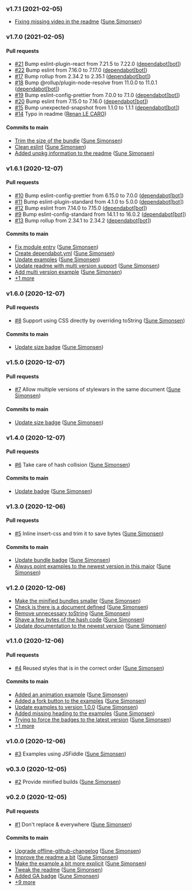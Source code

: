 ### v1.7.1 (2021-02-05)

- [Fixing missing video in the readme](https://github.com/sunesimonsen/stylewars/commit/1b47f743e715e4f08112213498a1e553e7dff007) ([Sune Simonsen](mailto:sune@we-knowhow.dk))

### v1.7.0 (2021-02-05)

#### Pull requests

- [#21](https://github.com/sunesimonsen/stylewars/pull/21) Bump eslint-plugin-react from 7.21.5 to 7.22.0 ([dependabot[bot]](mailto:49699333+dependabot[bot]@users.noreply.github.com))
- [#22](https://github.com/sunesimonsen/stylewars/pull/22) Bump eslint from 7.16.0 to 7.17.0 ([dependabot[bot]](mailto:49699333+dependabot[bot]@users.noreply.github.com))
- [#17](https://github.com/sunesimonsen/stylewars/pull/17) Bump rollup from 2.34.2 to 2.35.1 ([dependabot[bot]](mailto:49699333+dependabot[bot]@users.noreply.github.com))
- [#18](https://github.com/sunesimonsen/stylewars/pull/18) Bump @rollup\/plugin-node-resolve from 11.0.0 to 11.0.1 ([dependabot[bot]](mailto:49699333+dependabot[bot]@users.noreply.github.com))
- [#19](https://github.com/sunesimonsen/stylewars/pull/19) Bump eslint-config-prettier from 7.0.0 to 7.1.0 ([dependabot[bot]](mailto:49699333+dependabot[bot]@users.noreply.github.com))
- [#20](https://github.com/sunesimonsen/stylewars/pull/20) Bump eslint from 7.15.0 to 7.16.0 ([dependabot[bot]](mailto:49699333+dependabot[bot]@users.noreply.github.com))
- [#15](https://github.com/sunesimonsen/stylewars/pull/15) Bump unexpected-snapshot from 1.1.0 to 1.1.1 ([dependabot[bot]](mailto:49699333+dependabot[bot]@users.noreply.github.com))
- [#14](https://github.com/sunesimonsen/stylewars/pull/14) Typo in readme ([Renan LE CARO](mailto:renan.lecaro@gmail.com))

#### Commits to main

- [Trim the size of the bundle](https://github.com/sunesimonsen/stylewars/commit/9c951ce08fc81e3757dde04aa6642af6a6108fc8) ([Sune Simonsen](mailto:sune@we-knowhow.dk))
- [Clean eslint](https://github.com/sunesimonsen/stylewars/commit/db5d842ac2cb03327cbe0318c0521b67ba1e568b) ([Sune Simonsen](mailto:sune@we-knowhow.dk))
- [Added unpkg information to the readme](https://github.com/sunesimonsen/stylewars/commit/b719c74323b3850d23ed14b281e5fc2a3bf0ded4) ([Sune Simonsen](mailto:sune@we-knowhow.dk))

### v1.6.1 (2020-12-07)

#### Pull requests

- [#10](https://github.com/sunesimonsen/stylewars/pull/10) Bump eslint-config-prettier from 6.15.0 to 7.0.0 ([dependabot[bot]](mailto:49699333+dependabot[bot]@users.noreply.github.com))
- [#11](https://github.com/sunesimonsen/stylewars/pull/11) Bump eslint-plugin-standard from 4.1.0 to 5.0.0 ([dependabot[bot]](mailto:49699333+dependabot[bot]@users.noreply.github.com))
- [#12](https://github.com/sunesimonsen/stylewars/pull/12) Bump eslint from 7.14.0 to 7.15.0 ([dependabot[bot]](mailto:49699333+dependabot[bot]@users.noreply.github.com))
- [#9](https://github.com/sunesimonsen/stylewars/pull/9) Bump eslint-config-standard from 14.1.1 to 16.0.2 ([dependabot[bot]](mailto:49699333+dependabot[bot]@users.noreply.github.com))
- [#13](https://github.com/sunesimonsen/stylewars/pull/13) Bump rollup from 2.34.1 to 2.34.2 ([dependabot[bot]](mailto:49699333+dependabot[bot]@users.noreply.github.com))

#### Commits to main

- [Fix module entry](https://github.com/sunesimonsen/stylewars/commit/121e769cfbc72155b0c13965976a9c04003e5de7) ([Sune Simonsen](mailto:sune@we-knowhow.dk))
- [Create dependabot.yml](https://github.com/sunesimonsen/stylewars/commit/8eda8325c9902a09f166dc77293a5b586696f88d) ([Sune Simonsen](mailto:sune@we-knowhow.dk))
- [Update examples](https://github.com/sunesimonsen/stylewars/commit/5df261df4f5c031aea53461e235954dc546bc490) ([Sune Simonsen](mailto:sune@we-knowhow.dk))
- [Update readme with multi version support](https://github.com/sunesimonsen/stylewars/commit/87c99755e92c4a7589b7e2ca2423c94e363b59af) ([Sune Simonsen](mailto:sune@we-knowhow.dk))
- [Add multi version example](https://github.com/sunesimonsen/stylewars/commit/d48ea22900b10575f25e3bc04d5b6df9855eece9) ([Sune Simonsen](mailto:sune@we-knowhow.dk))
- [+1 more](https://github.com/sunesimonsen/stylewars/compare/v1.6.0...v1.6.1)

### v1.6.0 (2020-12-07)

#### Pull requests

- [#8](https://github.com/sunesimonsen/stylewars/pull/8) Support using CSS directly by overriding toString ([Sune Simonsen](mailto:sune@we-knowhow.dk))

#### Commits to main

- [Update size badge](https://github.com/sunesimonsen/stylewars/commit/547464d16d3637ff9ede29b0ad2b068ce1cd8778) ([Sune Simonsen](mailto:sune@we-knowhow.dk))

### v1.5.0 (2020-12-07)

#### Pull requests

- [#7](https://github.com/sunesimonsen/stylewars/pull/7) Allow multiple versions of stylewars in the same document ([Sune Simonsen](mailto:sune@we-knowhow.dk))

#### Commits to main

- [Update size badge](https://github.com/sunesimonsen/stylewars/commit/1d35ce8ec0038e2398b4f9ed5a071016dab3a565) ([Sune Simonsen](mailto:sune@we-knowhow.dk))

### v1.4.0 (2020-12-07)

#### Pull requests

- [#6](https://github.com/sunesimonsen/stylewars/pull/6) Take care of hash collision ([Sune Simonsen](mailto:sune@we-knowhow.dk))

#### Commits to main

- [Update badge](https://github.com/sunesimonsen/stylewars/commit/31279da7c1a74348b87a3fbe5b95b9e89669ff30) ([Sune Simonsen](mailto:sune@we-knowhow.dk))

### v1.3.0 (2020-12-06)

#### Pull requests

- [#5](https://github.com/sunesimonsen/stylewars/pull/5) Inline insert-css and trim it to save bytes ([Sune Simonsen](mailto:sune@we-knowhow.dk))

#### Commits to main

- [Update bundle badge](https://github.com/sunesimonsen/stylewars/commit/ef67109049a10d86c8a9eab3b3b3d856378eb320) ([Sune Simonsen](mailto:sune@we-knowhow.dk))
- [Always point examples to the newest version in this major](https://github.com/sunesimonsen/stylewars/commit/9f41bcc722cbaa484a7d41c6ed757f52a1d5aece) ([Sune Simonsen](mailto:sune@we-knowhow.dk))

### v1.2.0 (2020-12-06)

- [Make the minified bundles smaller](https://github.com/sunesimonsen/stylewars/commit/493b307f8d907818fdca7c60850a62ba7a8c84bc) ([Sune Simonsen](mailto:sune@we-knowhow.dk))
- [Check is there is a document defined](https://github.com/sunesimonsen/stylewars/commit/7a4bcc503e8db6fef77b2723c74bad1469b99263) ([Sune Simonsen](mailto:sune@we-knowhow.dk))
- [Remove unnecessary toString](https://github.com/sunesimonsen/stylewars/commit/42b30b85a5f46026a9903601341aef970ff4a06e) ([Sune Simonsen](mailto:sune@we-knowhow.dk))
- [Shave a few bytes of the hash code](https://github.com/sunesimonsen/stylewars/commit/1676b13c1c87ec3cc4f0c17a059a1dffd328ffa4) ([Sune Simonsen](mailto:sune@we-knowhow.dk))
- [Update documentation to the newest version](https://github.com/sunesimonsen/stylewars/commit/8755cfecd153fe7fe568d2611689d67cfd874ebf) ([Sune Simonsen](mailto:sune@we-knowhow.dk))

### v1.1.0 (2020-12-06)

#### Pull requests

- [#4](https://github.com/sunesimonsen/stylewars/pull/4) Reused styles that is in the correct order ([Sune Simonsen](mailto:sune@we-knowhow.dk))

#### Commits to main

- [Added an animation example](https://github.com/sunesimonsen/stylewars/commit/c15b04ebf3fb01eec6c7f218aeb6144094872199) ([Sune Simonsen](mailto:sune@we-knowhow.dk))
- [Added a fork button to the examples](https://github.com/sunesimonsen/stylewars/commit/84da8f5f990579d4f9ee98a1b72ca47492c129c2) ([Sune Simonsen](mailto:sune@we-knowhow.dk))
- [Update examples to version 1.0.0](https://github.com/sunesimonsen/stylewars/commit/1d52028bc2503dbe822d4ba16ed6322fae8cd06d) ([Sune Simonsen](mailto:sune@we-knowhow.dk))
- [Added missing heading to the examples](https://github.com/sunesimonsen/stylewars/commit/3ce006961a035a105045b33a7471a36d51d5a700) ([Sune Simonsen](mailto:sune@we-knowhow.dk))
- [Trying to force the badges to the latest version](https://github.com/sunesimonsen/stylewars/commit/65e9b6b42174ec695c2d4a3c1df7f14585511718) ([Sune Simonsen](mailto:sune@we-knowhow.dk))
- [+1 more](https://github.com/sunesimonsen/stylewars/compare/v1.0.0...v1.1.0)

### v1.0.0 (2020-12-06)

- [#3](https://github.com/sunesimonsen/stylewars/pull/3) Examples using JSFiddle ([Sune Simonsen](mailto:sune@we-knowhow.dk))

### v0.3.0 (2020-12-05)

- [#2](https://github.com/sunesimonsen/stylewars/pull/2) Provide minified builds ([Sune Simonsen](mailto:sune@we-knowhow.dk))

### v0.2.0 (2020-12-05)

#### Pull requests

- [#1](https://github.com/sunesimonsen/stylewars/pull/1) Don't replace & everywhere ([Sune Simonsen](mailto:sune@we-knowhow.dk))

#### Commits to main

- [Upgrade offline-github-changelog](https://github.com/sunesimonsen/stylewars/commit/5ece24a8cde35d6d191178882e02a38f20622cba) ([Sune Simonsen](mailto:sune@we-knowhow.dk))
- [Improve the readme a bit](https://github.com/sunesimonsen/stylewars/commit/d312ac5432c5eec2d1e1b8abdef1fab2f60bcf35) ([Sune Simonsen](mailto:sune@we-knowhow.dk))
- [Make the example a bit more explicit](https://github.com/sunesimonsen/stylewars/commit/1326898e400b0944dcd3bfdeb2ed653cdeea6af5) ([Sune Simonsen](mailto:sune@we-knowhow.dk))
- [Tweak the readme](https://github.com/sunesimonsen/stylewars/commit/90c940f8006396a75469313535089b8396cf0bd1) ([Sune Simonsen](mailto:sune@we-knowhow.dk))
- [Added GA badge](https://github.com/sunesimonsen/stylewars/commit/d4224773459a9a72607df49e9190e5d707db37dc) ([Sune Simonsen](mailto:sune@we-knowhow.dk))
- [+9 more](https://github.com/sunesimonsen/stylewars/compare/d4224773459a9a72607df49e9190e5d707db37dc...v0.2.0)
